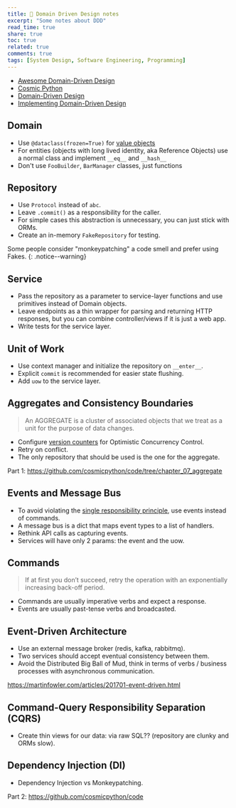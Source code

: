 ```yaml
---
title: 📝 Domain Driven Design notes
excerpt: "Some notes about DDD"
read_time: true
share: true
toc: true
related: true
comments: true
tags: [System Design, Software Engineering, Programming]
---
```


- [Awesome Domain-Driven Design](https://github.com/heynickc/awesome-ddd)
- [Cosmic Python](https://www.cosmicpython.com/)
- [Domain-Driven Design](https://www.goodreads.com/book/show/179133.Domain_Driven_Design)
- [Implementing Domain-Driven Design](https://www.goodreads.com/book/show/15756865-implementing-domain-driven-design)

## Domain

- Use `@dataclass(frozen=True)` for [value objects](https://en.wikipedia.org/wiki/Value_object)
- For entities (objects with long lived identity, aka Reference Objects) use a normal class and implement `__eq__` and `__hash__`
- Don't use `FooBuilder`, `BarManager` classes, just functions

## Repository

- Use `Protocol` instead of `abc`.
- Leave `.commit()` as a responsibility for the caller.
- For simple cases this abstraction is unnecessary, you can just stick with ORMs.
- Create an in-memory `FakeRepository` for testing.

Some people consider "monkeypatching" a code smell and prefer using Fakes.
{: .notice--warning}

## Service

- Pass the repository as a parameter to service-layer functions and use primitives instead of Domain objects.
- Leave endpoints as a thin wrapper for parsing and returning HTTP responses, but you can combine controller/views if it is just a web app.
- Write tests for the service layer.

## Unit of Work

- Use context manager and initialize the repository on `__enter__`.
- Explicit `commit` is recommended for easier state flushing.
- Add `uow` to the service layer.

## Aggregates and Consistency Boundaries

> An AGGREGATE is a cluster of associated objects that we treat as a unit for the purpose of data changes.

- Configure [version counters](https://docs.sqlalchemy.org/en/14/orm/versioning.html) for Optimistic Concurrency Control.
- Retry on conflict.
- The only repository that should be used is the one for the aggregate.

Part 1: https://github.com/cosmicpython/code/tree/chapter_07_aggregate

## Events and Message Bus

- To avoid violating the [single responsibility principle](https://en.wikipedia.org/wiki/Single_responsibility_principle), use events instead of commands.
- A message bus is a dict that maps event types to a list of handlers.
- Rethink API calls as capturing events.
- Services will have only 2 params: the event and the uow.

## Commands

> If at first you don’t succeed, retry the operation with an exponentially increasing back-off period.

- Commands are usually imperative verbs and expect a response.
- Events are usually past-tense verbs and broadcasted.

## Event-Driven Architecture

- Use an external message broker (redis, kafka, rabbitmq).
- Two services should accept eventual consistency between them.
- Avoid the Distributed Big Ball of Mud, think in terms of verbs / business processes with asynchronous communication.

https://martinfowler.com/articles/201701-event-driven.html

## Command-Query Responsibility Separation (CQRS)

- Create thin views for our data: via raw SQL?? (repository are clunky and ORMs slow).

## Dependency Injection (DI)

- Dependency Injection vs Monkeypatching.

Part 2: https://github.com/cosmicpython/code

